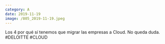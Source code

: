 ```yaml
--- 
category: A 
date: 2019-11-19 
image: /805_2019-11-19.jpeg 
--- 
```


Los 4 por qué sí tenemos que migrar las empresas a Cloud. No queda duda. #DELOITTE #CLOUD